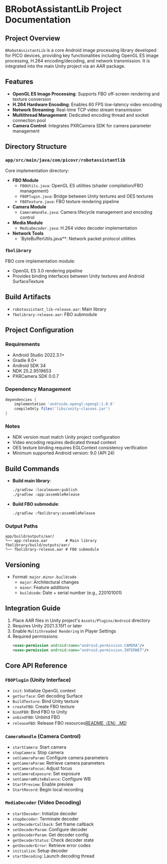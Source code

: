 # BRobotAssistantLib Project Documentation

## Project Overview
`BRobotAssistantLib` is a core Android image processing library developed for PICO devices, providing key functionalities including OpenGL ES image processing, H.264 encoding/decoding, and network transmission. It is integrated into the main Unity project via an AAR package.

## Features
- **OpenGL ES Image Processing**: Supports FBO off-screen rendering and texture conversion
- **H.264 Hardware Encoding**: Enables 60 FPS low-latency video encoding
- **Network Streaming**: Real-time TCP video stream transmission
- **Multithread Management**: Dedicated encoding thread and socket connection pool
- **Camera Control**: Integrates PXRCamera SDK for camera parameter management

## Directory Structure

### `app/src/main/java/com/picovr/robotassistantlib`
Core implementation directory:
- **FBO Module**
  - `FBOUtils.java`: OpenGL ES utilities (shader compilation/FBO management)
  - `FBOPlugin.java`: Bridge between Unity textures and OES textures
  - `FBOTexture.java`: FBO texture rendering pipeline
- **Camera Module**
  - `CameraHandle.java`: Camera lifecycle management and encoding control
- **Media Module**
  - `MediaDecoder.java`: H.264 video decoder implementation
- **Network Tools**
  - `ByteBufferUtils.java**: Network packet protocol utilities

### `fbolibrary`
FBO core implementation module:
- OpenGL ES 3.0 rendering pipeline
- Provides binding interfaces between Unity textures and Android SurfaceTexture

## Build Artifacts
- `robotassistant_lib-release.aar`: Main library
- `fbolibrary-release.aar`: FBO submodule

## Project Configuration

### Requirements
- Android Studio 2022.3.1+
- Gradle 8.0+
- Android SDK 34
- NDK 25.2.9519653
- PXRCamera SDK 0.0.7

### Dependency Management
```groovy
dependencies {
    implementation 'androidx.opengl:opengl:1.0.0'
    compileOnly files('libs/unity-classes.jar')
}
```

### Notes
- NDK version must match Unity project configuration
- Video encoding requires dedicated thread context
- OES texture binding requires EGLContext consistency verification
- Minimum supported Android version: 9.0 (API 24)

## Build Commands
- **Build main library**:
  ```bash
  ./gradlew :localmaven:publish
  ./gradlew :app:assembleRelease
  ```
- **Build FBO submodule**:
  ```bash
  ./gradlew :fbolibrary:assembleRelease
  ```

### Output Paths
```
app/build/outputs/aar/
└── app-release.aar        # Main library
fbolibrary/build/outputs/aar/
└── fbolibrary-release.aar # FBO submodule
```

## Versioning
- Format: `major.minor.buildcode`
  - `major`: Architectural changes
  - `minor`: Feature additions
  - `buildcode`: Date + serial number (e.g., 220101001)

## Integration Guide
1. Place AAR files in Unity project's `Assets/Plugins/Android` directory
2. Requires Unity 2021.3.15f1 or later
3. Enable `Multithreaded Rendering` in Player Settings
4. Required permissions:
   ```xml
   <uses-permission android:name="android.permission.CAMERA"/>
   <uses-permission android:name="android.permission.INTERNET"/>
   ```

## Core API Reference
### `FBOPlugin` (Unity Interface)
- `init`: Initialize OpenGL context
- `getSurface`: Get decoding Surface
- `BuildTexture`: Bind Unity texture
- `createFBO`: Create FBO texture
- `bindFBO`: Bind FBO to Unity
- `unbindFBO`: Unbind FBO
- `releaseFBO`: Release FBO resources[README（EN）.MD](../BRobotAssistantU3d/README%EF%BC%88EN%EF%BC%89.MD)

### `CameraHandle` (Camera Control)
- `startCamera`: Start camera
- `stopCamera`: Stop camera
- `setCameraParam`: Configure camera parameters
- `getCameraParam`: Retrieve camera parameters
- `setCameraFocus`: Adjust focus
- `setCameraExposure`: Set exposure
- `setCameraWhiteBalance`: Configure WB
- `StartPreview`: Enable preview
- `StartRecord`: Begin local recording

### `MediaDecoder` (Video Decoding)
- `startDecoder`: Initialize decoder
- `stopDecoder`: Terminate decoder
- `setDecoderCallback`: Set frame callback
- `setDecoderParam`: Configure decoder
- `getDecoderParam`: Get decoder config
- `getDecoderStatus`: Check decoder state
- `getDecoderError`: Retrieve error codes
- `initialize`: Setup decoder
- `startDecoding`: Launch decoding thread